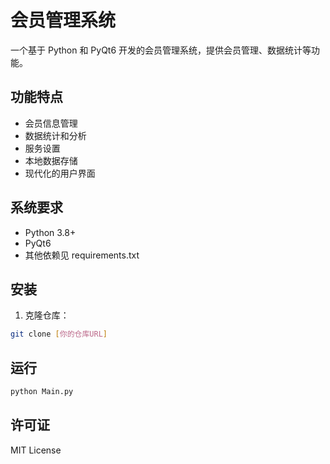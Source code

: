 # 会员管理系统

一个基于 Python 和 PyQt6 开发的会员管理系统，提供会员管理、数据统计等功能。

## 功能特点

- 会员信息管理
- 数据统计和分析
- 服务设置
- 本地数据存储
- 现代化的用户界面

## 系统要求

- Python 3.8+
- PyQt6
- 其他依赖见 requirements.txt

## 安装

1. 克隆仓库：
```bash
git clone [你的仓库URL]
```


## 运行

```bash
python Main.py
```

## 许可证

MIT License 